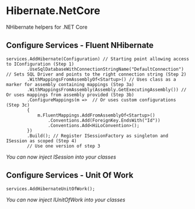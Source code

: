 # Hibernate.NetCore
NHibernate helpers for .NET Core

**Configure Services - Fluent NHibernate**
-----------------------------------
```
services.AddHibernate(Configuration) // Starting point allowing access to IConfiguration (Step 1)
        .UseSqlDatabaseWithConnectionStringName("DefaultConnection") // Sets SQL Driver and points to the right connection string (Step 2)
        .WithMappingsFromAssemblyOf<Startup>() // Uses class as a marker for assembly containing mappings (Step 3a)
        .WithMappingsFromAssembly(Assembly.GetExecutingAssembly()) // Or uses mappings from assembly provided (Step 3b)
        .ConfigureMappings(m =>  // Or uses custom configurations (Step 3c)
        {
            m.FluentMappings.AddFromAssemblyOf<Startup>()
                .Conventions.Add(ForeignKey.EndsWith("Id"))
                .Conventions.Add<HiLoConvention>();
        })
        .Build(); // Register ISessionFactory as singleton and ISession as scoped (Step 4)          
        // Use one version of step 3
```
*You can now inject ISession into your classes*

**Configure Services - Unit Of Work**
-----------------------------------
```
services.AddHibernateUnitOfWork();
```
*You can now inject IUnitOfWork into your classes*
